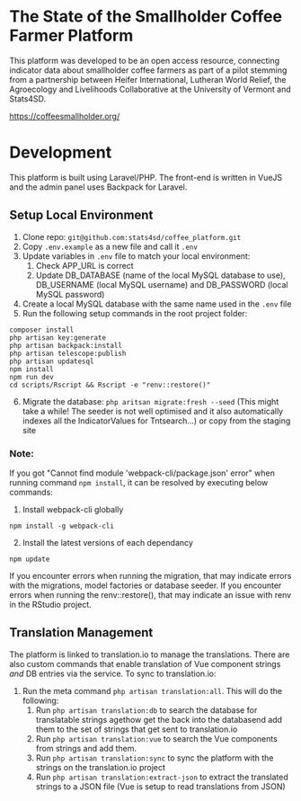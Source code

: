 # The State of the Smallholder Coffee Farmer Platform
This platform was developed to be an open access resource, connecting indicator data about smallholder coffee farmers as part of a pilot stemming from a partnership between Heifer International, Lutheran World Relief, the Agroecology and Livelihoods Collaborative at the University of Vermont and Stats4SD.

https://coffeesmallholder.org/

# Development
This platform is built using Laravel/PHP. The front-end is written in VueJS and the admin panel uses Backpack for Laravel.

## Setup Local Environment
1.	Clone repo: `git@github.com:stats4sd/coffee_platform.git`
2.	Copy `.env.example` as a new file and call it `.env`
3.	Update variables in `.env` file to match your local environment:
    1.	Check APP_URL is correct
    2.	Update DB_DATABASE (name of the local MySQL database to use), DB_USERNAME (local MySQL username) and DB_PASSWORD (local MySQL password)
4.	Create a local MySQL database with the same name used in the `.env` file
5.	Run the following setup commands in the root project folder:
```
composer install
php artisan key:generate
php artisan backpack:install
php artisan telescope:publish
php artisan updatesql
npm install
npm run dev
cd scripts/Rscript && Rscript -e "renv::restore()"
```
6.	Migrate the database: `php aritsan migrate:fresh --seed` (This might take a while! The seeder is not well optimised and it also automatically indexes all the IndicatorValues for Tntsearch...) or copy from the staging site


### Note:
If you got "Cannot find module 'webpack-cli/package.json' error" when running command `npm install`, 
   it can be resolved by executing below commands:

   1. Install webpack-cli globally
   ```
   npm install -g webpack-cli
   ```

   2. Install the latest versions of each dependancy
   ```
   npm update
   ```

If you encounter errors when running the migration, that may indicate errors with the migrations, model factories or database seeder. If you encounter errors when running the renv::restore(), that may indicate an issue with renv in the RStudio project.

## Translation Management
The platform is linked to translation.io to manage the translations. There are also custom commands that enable translation of Vue component strings *and* DB entries via the service. To sync to translation.io:

1. Run the meta command `php artisan translation:all`. This will do the following:
   1. Run `php artisan translation:db` to search the database for translatable strings agethow get the back into the databasend add them to the set of strings that get sent to translation.io
   2. Run `php artisan translation:vue` to search the Vue components from strings and add them.
   3. Run `php artisan translation:sync` to sync the platform with the strings on the translation.io project
   4. Run `php artisan translation:extract-json` to extract the translated strings to a JSON file (Vue is setup to read translations from JSON)

